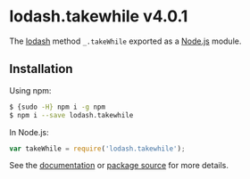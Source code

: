 # lodash.takewhile v4.0.1

The [lodash](https://lodash.com/) method `_.takeWhile` exported as a [Node.js](https://nodejs.org/) module.

## Installation

Using npm:
```bash
$ {sudo -H} npm i -g npm
$ npm i --save lodash.takewhile
```

In Node.js:
```js
var takeWhile = require('lodash.takewhile');
```

See the [documentation](https://lodash.com/docs#takeWhile) or [package source](https://github.com/lodash/lodash/blob/4.0.1-npm-packages/lodash.takewhile) for more details.
